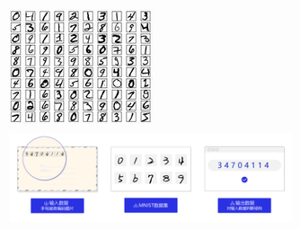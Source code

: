 ![img](images/279759ee3d6d55fb06c489804e2edb4f20a4dd2c.jpg)



![](images/04ab1f9d699e40659a4b69ee069a5136a15cb04bb9d848c2be536da68a8abe5e.png)